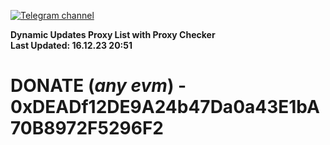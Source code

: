 [![Telegram channel](https://img.shields.io/endpoint?url=https://runkit.io/damiankrawczyk/telegram-badge/branches/master?url=https://t.me/n4z4v0d)](https://t.me/n4z4v0d) 

**Dynamic Updates Proxy List with Proxy Checker**  
**Last Updated: 16.12.23 20:51**

# DONATE (_any evm_) - 0xDEADf12DE9A24b47Da0a43E1bA70B8972F5296F2
